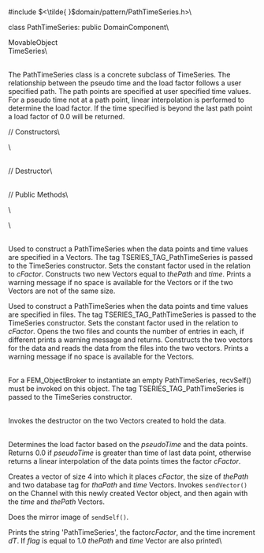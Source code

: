 \
\#include $<\tilde{ }$domain/pattern/PathTimeSeries.h$>$\

class PathTimeSeries: public DomainComponent\

MovableObject\
TimeSeries\

\
The PathTimeSeries class is a concrete subclass of TimeSeries. The
relationship between the pseudo time and the load factor follows a user
specified path. The path points are specified at user specified time
values. For a pseudo time not at a path point, linear interpolation is
performed to determine the load factor. If the time specified is beyond
the last path point a load factor of $0.0$ will be returned.

// Constructors\

\

\
// Destructor\

\
// Public Methods\

\

\

\
Used to construct a PathTimeSeries when the data points and time values
are specified in a Vectors. The tag TSERIES_TAG_PathTimeSeries is passed
to the TimeSeries constructor. Sets the constant factor used in the
relation to *cFactor*. Constructs two new Vectors equal to *thePath* and
*time*. Prints a warning message if no space is available for the
Vectors or if the two Vectors are not of the same size.

Used to construct a PathTimeSeries when the data points and time values
are specified in files. The tag TSERIES_TAG_PathTimeSeries is passed to
the TimeSeries constructor. Sets the constant factor used in the
relation to *cFactor*. Opens the two files and counts the number of
entries in each, if different prints a warning message and returns.
Constructs the two vectors for the data and reads the data from the
files into the two vectors. Prints a warning message if no space is
available for the Vectors.

\
For a FEM_ObjectBroker to instantiate an empty PathTimeSeries,
recvSelf() must be invoked on this object. The tag
TSERIES_TAG_PathTimeSeries is passed to the TimeSeries constructor.

\
Invokes the destructor on the two Vectors created to hold the data.

\
Determines the load factor based on the *pseudoTime* and the data
points. Returns $0.0$ if *pseudoTime* is greater than time of last data
point, otherwise returns a linear interpolation of the data points times
the factor *cFactor*.

Creates a vector of size 4 into which it places *cFactor*, the size of
*thePath* and two database tag for *thaPath* and *time* Vectors. Invokes
`sendVector()` on the Channel with this newly created Vector object, and
then again with the *time* and *thePath* Vectors.

Does the mirror image of `sendSelf()`.

Prints the string 'PathTimeSeries', the factor*cFactor*, and the time
increment *dT*. If *flag* is equal to $1.0$ *thePath* and *time* Vector
are also printed\
